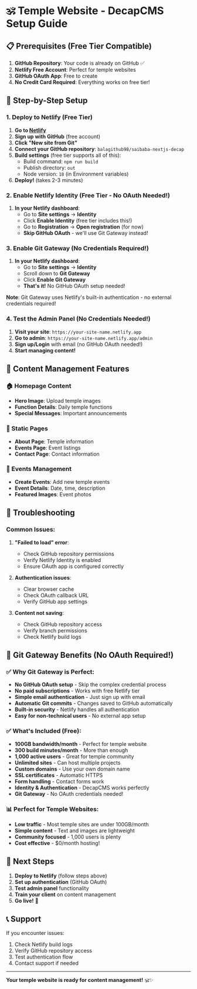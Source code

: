 # 🕉️ Temple Website - DecapCMS Setup Guide

## 📋 Prerequisites (Free Tier Compatible)

1. **GitHub Repository**: Your code is already on GitHub ✅
2. **Netlify Free Account**: Perfect for temple websites
3. **GitHub OAuth App**: Free to create
4. **No Credit Card Required**: Everything works on free tier!

## 🚀 Step-by-Step Setup

### 1. Deploy to Netlify (Free Tier)

1. **Go to [Netlify](https://netlify.com)**
2. **Sign up with GitHub** (free account)
3. **Click "New site from Git"**
4. **Connect your GitHub repository**: `balagithub98/saibaba-nextjs-decap`
5. **Build settings** (free tier supports all of this):
   - Build command: `npm run build`
   - Publish directory: `out`
   - Node version: `18` (in Environment variables)
6. **Deploy!** (takes 2-3 minutes)

### 2. Enable Netlify Identity (Free Tier - No OAuth Needed!)

1. **In your Netlify dashboard**:
   - Go to **Site settings** → **Identity**
   - Click **Enable Identity** (free tier includes this!)
   - Go to **Registration** → **Open registration** (for now)
   - **Skip GitHub OAuth** - we'll use Git Gateway instead!

### 3. Enable Git Gateway (No Credentials Required!)

1. **In your Netlify dashboard**:
   - Go to **Site settings** → **Identity**
   - Scroll down to **Git Gateway**
   - Click **Enable Git Gateway**
   - **That's it!** No GitHub OAuth setup needed!

**Note**: Git Gateway uses Netlify's built-in authentication - no external credentials required!

### 4. Test the Admin Panel (No Credentials Needed!)

1. **Visit your site**: `https://your-site-name.netlify.app`
2. **Go to admin**: `https://your-site-name.netlify.app/admin`
3. **Sign up/Login** with email (no GitHub OAuth needed!)
4. **Start managing content!**

## 📝 Content Management Features

### 🏠 Homepage Content
- **Hero Image**: Upload temple images
- **Function Details**: Daily temple functions
- **Special Messages**: Important announcements

### 📄 Static Pages
- **About Page**: Temple information
- **Events Page**: Event listings
- **Contact Page**: Contact information

### 📅 Events Management
- **Create Events**: Add new temple events
- **Event Details**: Date, time, description
- **Featured Images**: Event photos

## 🔧 Troubleshooting

### Common Issues:

1. **"Failed to load" error**:
   - Check GitHub repository permissions
   - Verify Netlify Identity is enabled
   - Ensure OAuth app is configured correctly

2. **Authentication issues**:
   - Clear browser cache
   - Check OAuth callback URL
   - Verify GitHub app settings

3. **Content not saving**:
   - Check GitHub repository access
   - Verify branch permissions
   - Check Netlify build logs

## 🔐 Git Gateway Benefits (No OAuth Required!)

### ✅ **Why Git Gateway is Perfect:**
- **No GitHub OAuth setup** - Skip the complex credential process
- **No paid subscriptions** - Works with free Netlify tier
- **Simple email authentication** - Just sign up with email
- **Automatic Git commits** - Changes saved to GitHub automatically
- **Built-in security** - Netlify handles all authentication
- **Easy for non-technical users** - No external app setup

### ✅ **What's Included (Free):**
- **100GB bandwidth/month** - Perfect for temple website
- **300 build minutes/month** - More than enough
- **1,000 active users** - Great for temple community
- **Unlimited sites** - Can host multiple projects
- **Custom domains** - Use your own domain name
- **SSL certificates** - Automatic HTTPS
- **Form handling** - Contact forms work
- **Identity & Authentication** - DecapCMS works perfectly
- **Git Gateway** - No OAuth credentials needed!

### 📊 **Perfect for Temple Websites:**
- **Low traffic** - Most temple sites are under 100GB/month
- **Simple content** - Text and images are lightweight
- **Community focused** - 1,000 users is plenty
- **Cost effective** - $0/month hosting!

## 🎯 Next Steps

1. **Deploy to Netlify** (follow steps above)
2. **Set up authentication** (GitHub OAuth)
3. **Test admin panel** functionality
4. **Train your client** on content management
5. **Go live!** 🚀

## 📞 Support

If you encounter issues:
1. Check Netlify build logs
2. Verify GitHub repository access
3. Test authentication flow
4. Contact support if needed

---

**Your temple website is ready for content management!** 🕉️✨
